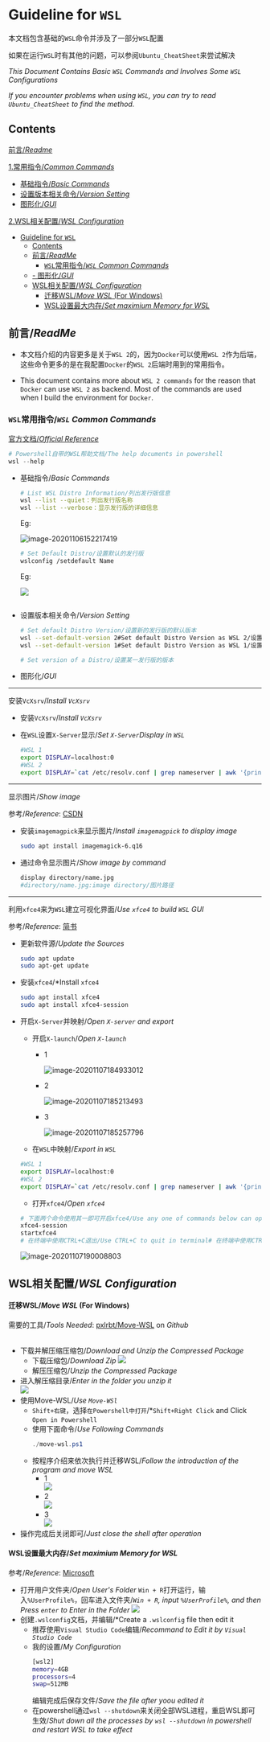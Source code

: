 # Guideline for `WSL`

本文档包含基础的`WSL`命令并涉及了一部分`WSL`配置

如果在运行`WSL`时有其他的问题，可以参阅`Ubuntu_CheatSheet`来尝试解决

*This Document Contains Basic `WSL` Commands and Involves Some `WSL` Configurations*

*If you encounter problems when using `WSL`, you can try to read `Ubuntu_CheatSheet` to find the method.*



## Contents

[前言/*Readme*](#Readme)

[1.常用指令/*Common Commands*](#1)

- [基础指令/*Basic Commands*](#Basic)
- [设置版本相关命令/*Version Setting*](#Version)
- [图形化/*GUI*](#gui)

[2.WSL相关配置/*WSL Configuration*](#wsl相关配置wsl-configuration)
- [Guideline for `WSL`](#guideline-for-wsl)
  - [Contents](#contents)
  - [前言/*ReadMe*](#前言readme)
    - [`WSL`常用指令/*`WSL` Common Commands*](#wsl常用指令wsl-common-commands)
  - [- <span id="gui">图形化/*GUI*</span>](#ulli图形化guiliul)
  - [WSL相关配置/*WSL Configuration*](#wsl相关配置wsl-configuration)
      - [迁移WSL/*Move WSL* (For Windows)](#迁移wslmove-wsl-for-windows)
      - [WSL设置最大内存/*Set maximium Memory for WSL*](#wsl设置最大内存set-maximium-memory-for-wsl)


## 前言/*ReadMe*

<span id="Readme"></span>

- 本文档介绍的内容更多是关于`WSL 2`的，因为`Docker`可以使用`WSL 2`作为后端，这些命令更多的是在我配置`Docker`的`WSL 2`后端时用到的常用指令。

- This document contains more about `WSL 2 commands` for the reason that `Docker` can use `WSL 2` as backend. Most of the commands are used when I build the environment for `Docker`.




### `WSL`常用指令/*`WSL` Common Commands*

<span id="1"></span>

[官方文档/*Official Reference*](https://docs.microsoft.com/zh-cn/windows/wsl/reference)

```powershell
# Powershell自带的WSL帮助文档/The help documents in powershell
wsl --help
```



- <span id="Basic">基础指令/*Basic Commands*</span>

  ```bash
  # List WSL Distro Information/列出发行版信息
  wsl --list --quiet：列出发行版名称
  wsl --list --verbose：显示发行版的详细信息
  ```

  Eg:

  ![image-20201106152217419](https://cdn.jsdelivr.net/gh/AlstarWU/Picture@Markdown/Markdown/WSL_l.png)



  ```bash
  # Set Default Distro/设置默认的发行版
  wslconfig /setdefault Name
  ```

  Eg:

  ![](https://cdn.jsdelivr.net/gh/AlstarWU/Picture@Markdown/Markdown/WSL-SetDefault.png)



  ```bash

  ```


- <span id="Version">设置版本相关命令/*Version Setting*</span>

  ```bash
  # Set default Distro Version/设置新的发行版的默认版本
  wsl --set-default-version 2#Set default Distro Version as WSL 2/设置新的发行版的默认版本为WSL2
  wsl --set-default-version 1#Set default Distro Version as WSL 1/设置新的发行版的默认版本为WSL1

  # Set version of a Distro/设置某一发行版的版本

  ```




- <span id="gui">图形化/*GUI*</span>
-----
  安装`VcXsrv`/*Install `VcXsrv`*
  - 安装`VcXsrv`/*Install `VcXsrv`*

  - 在`WSL`设置`X-Server`显示/*Set `X-Server`Display  in `WSL`*

    ```bash
    #WSL 1
    export DISPLAY=localhost:0
    #WSL 2
    export DISPLAY=`cat /etc/resolv.conf | grep nameserver | awk '{print $2}'`:0
    ```

----

  显示图片/*Show image*

  参考/*Reference*:  [CSDN](https://blog.csdn.net/weixin_30834783/article/details/102144314)

  - 安装`imagemagpick`来显示图片/*Install `imagemagpick` to display image*

    ```bash
    sudo apt install imagemagick-6.q16
    ```

  - 通过命令显示图片/*Show image by command*

    ```bash
    display directory/name.jpg
    #directory/name.jpg:image directory/图片路径
    ```




-----

  利用`xfce4`来为`WSL`建立可视化界面/*Use `xfce4` to build `WSL` GUI*

  参考/*Reference*: [简书](https://www.jianshu.com/p/9fdea59ae8a2)

- 更新软件源/*Update the Sources*

  ```bash
  sudo apt update
  sudo apt-get update
  ```

- 安装`xfce4`/*Install `xfce4`

  ```bash
  sudo apt install xfce4
  sudo apt install xfce4-session
  ```

- 开启`X-Server`并映射/*Open `X-server` and export*

  - 开启`X-launch`/*Open `X-launch`*

    - 1

      ![image-20201107184933012](https://cdn.jsdelivr.net/gh/AlstarWU/Picture@Markdown/Markdown/image-20201107184933012.png)

    - 2

      ![image-20201107185213493](https://cdn.jsdelivr.net/gh/AlstarWU/Picture@Markdown/Markdown/image-20201107185213493.png)

    - 3

      ![image-20201107185257796](https://cdn.jsdelivr.net/gh/AlstarWU/Picture@Markdown/Markdown/image-20201107185257796.png)

  - 在`WSL`中映射/*Export in `WSL`*

  ```bash
  #WSL 1
  export DISPLAY=localhost:0
  #WSL 2
  export DISPLAY=`cat /etc/resolv.conf | grep nameserver | awk '{print $2}'`:0
  ```

  - 打开`xfce4`/*Open `xfce4`*

  ```bash
  # 下面两个命令使用其一即可开启xfce4/Use any one of commands below can open xfce4*GUI*
  xfce4-session
  startxfce4
  # 在终端中使用CTRL+C退出/Use CTRL+C to quit in terminal# 在终端中使用CTRL+C退出/Use CTRL+C to quit in terminal
  ```

  ![image-20201107190008803](https://cdn.jsdelivr.net/gh/AlstarWU/Picture@Markdown/Markdown/image-20201107190008803.png)


## WSL相关配置/*WSL Configuration*
#### 迁移WSL/*Move WSL* (For Windows)
需要的工具/*Tools Needed*: [pxlrbt/Move-WSL](https://github.com/pxlrbt/move-wsl) on *Github*<br><br>

- 下载并解压缩压缩包/*Download and Unzip the Compressed Package*
  - 下载压缩包/*Download Zip*
  ![](https://cdn.jsdelivr.net/gh/AlstarWU/Picture@Markdown/Markdown/20201108162744.png)
  - 解压压缩包/*Unzip the Compressed Package*
- 进入解压缩目录/*Enter in the folder you unzip it*<br>
![](https://cdn.jsdelivr.net/gh/AlstarWU/Picture@Markdown/Markdown/20201108162947.png)
- 使用Move-WSL/*Use `Move-WSl`* 
  - `Shift+右键`，选择`在Powershell中打开`/*`Shift+Right Click` and Click `Open in Powershell`
  - 使用下面命令/*Use Following Commands*
    ```powershell
    ./move-wsl.ps1
    ```
  - 按程序介绍来依次执行并迁移WSL/*Follow the introduction of the program and move WSL*
    - 1<br>
    ![](https://cdn.jsdelivr.net/gh/AlstarWU/Picture@Markdown/Markdown/20201108165147.png)
    - 2<br>
    ![](https://cdn.jsdelivr.net/gh/AlstarWU/Picture@Markdown/Markdown/20201108165300.png)
    - 3<br>
    ![](https://cdn.jsdelivr.net/gh/AlstarWU/Picture@Markdown/Markdown/20201108165517.png)
- 操作完成后关闭即可/*Just close the shell after operation*

#### WSL设置最大内存/*Set maximium Memory for WSL*

 参考/*Reference*:  [Microsoft](https://docs.microsoft.com/zh-cn/windows/wsl/wsl-config#configure-global-options-with-wslconfig)
- 打开用户文件夹/*Open User's Folder*
  `Win + R`打开运行，输入`%UserProfile%`，回车进入文件夹/*`Win + R`, input `%UserProfile%`, and then Press `enter` to Enter in the Folder*
  ![](https://cdn.jsdelivr.net/gh/AlstarWU/Picture@Markdown/Markdown/20201108170551.png)
- 创建`.wslconfig`文档，并编辑/*Create a `.wslconfig` file then edit it
  - 推荐使用`Visual Studio Code`编辑/*Recommand to Edit it by `Visual Studio Code`*
  - 我的设置/*My Configuration*
    ```bash
    [wsl2]
    memory=4GB
    processors=4
    swap=512MB
    ```
    编辑完成后保存文件/*Save the file after yoou edited it*
  - 在powershell通过`wsl --shutdown`来关闭全部WSL进程，重启WSL即可生效/*Shut down all the processes by `wsl --shutdown` in powershell and restart WSL to take effect*
